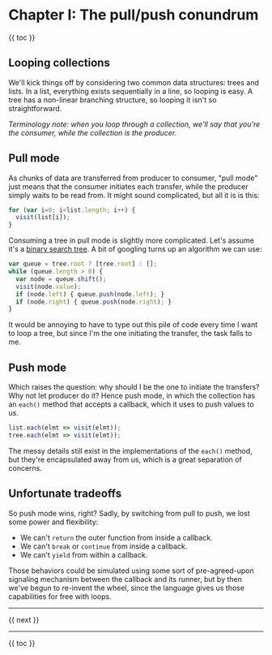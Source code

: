 # Chapter I: The pull/push conundrum

{{ toc }}

## Looping collections

We'll kick things off by considering two common data structures: trees and lists. In a list, everything exists sequentially in a line, so looping is easy. A tree has a non-linear branching structure, so looping it isn't so straightforward.

*Terminology note: when you loop through a collection, we'll say that you're the consumer, while the collection is the producer.*

## Pull mode

As chunks of data are transferred from producer to consumer, "pull mode" just means that the consumer initiates each transfer, while the producer simply waits to be read from. It might sound complicated, but all it is is this:

```js
for (var i=0; i<list.length; i++) {
  visit(list[i]);
}
```

Consuming a tree in pull mode is slightly more complicated. Let's assume it's a [binary search tree](https://en.wikipedia.org/wiki/Binary_search_tree). A bit of googling turns up an algorithm we can use:

```js
var queue = tree.root ? [tree.root] : [];
while (queue.length > 0) {
  var node = queue.shift();
  visit(node.value);
  if (node.left) { queue.push(node.left); }
  if (node.right) { queue.push(node.right); }
}
```

It would be annoying to have to type out this pile of code every time I want to loop a tree, but since I'm the one initiating the transfer, the task falls to me.

## Push mode

Which raises the question: why should I be the one to initiate the transfers? Why not let producer do it? Hence push mode, in which the collection has an `each()` method that accepts a callback, which it uses to push values to us.

```js
list.each(elmt => visit(elmt));
tree.each(elmt => visit(elmt));
```

The messy details still exist in the implementations of the `each()` method, but they're encapsulated away from us, which is a great separation of concerns.

## Unfortunate tradeoffs

So push mode wins, right? Sadly, by switching from pull to push, we lost some power and flexibility:

 * We can't `return` the outer function from inside a callback.
 * We can't `break` or `continue` from inside a callback.
 * We can't `yield` from within a callback.

Those behaviors could be simulated using some sort of pre-agreed-upon signaling mechanism between the callback and its runner, but by then we've begun to re-invent the wheel, since the language gives us those capabilities for free with loops.

----------------

{{ next }}

----------------

{{ toc }}
